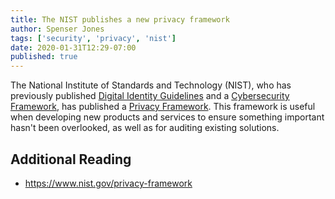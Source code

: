 ```yaml
---
title: The NIST publishes a new privacy framework
author: Spenser Jones
tags: ['security', 'privacy', 'nist']
date: 2020-01-31T12:29-07:00
published: true
---
```

The National Institute of Standards and Technology (NIST), who has previously published [Digital Identity Guidelines](https://pages.nist.gov/800-63-3/sp800-63b.html#sec5) and a [Cybersecurity Framework](https://www.nist.gov/cyberframework), has published a [Privacy Framework](https://www.nist.gov/privacy-framework). This framework is useful when developing new products and services to ensure something important hasn't been overlooked, as well as for auditing existing solutions.

## Additional Reading

* https://www.nist.gov/privacy-framework
